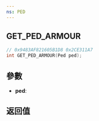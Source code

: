 ```yaml
---
ns: PED
---
```

## GET_PED_ARMOUR

```c
// 0x9483AF821605B1D8 0x2CE311A7
int GET_PED_ARMOUR(Ped ped);
```


## 參數
* **ped**: 

## 返回值
